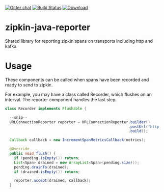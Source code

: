 [![Gitter chat](http://img.shields.io/badge/gitter-join%20chat%20%E2%86%92-brightgreen.svg)](https://gitter.im/openzipkin/zipkin) [![Build Status](https://travis-ci.org/openzipkin/zipkin-java-reporter.svg?branch=master)](https://travis-ci.org/openzipkin/zipkin-java-reporter) [![Download](https://api.bintray.com/packages/openzipkin/maven/zipkin-java-reporter/images/download.svg) ](https://bintray.com/openzipkin/maven/zipkin-java-reporter/_latestVersion)

# zipkin-java-reporter
Shared library for reporting zipkin spans on transports including http and kafka.

# Usage
These components can be called when spans have been recorded and ready to send to zipkin.

For example, you may have a class called Recorder, which flushes on an interval. The reporter
component handles the last step.

```java
class Recorder implements Flushable {

  --snip--
  URLConnectionReporter reporter = URLConnectionReporter.builder()
                                                        .postUrl("http://localhost:9411/api/v1/spans")
                                                        .build();

  Callback callback = new IncrementSpanMetricsCallback(metrics);

  @Override
  public void flush() {
    if (pending.isEmpty()) return;
    List<Span> drained = new ArrayList<Span>(pending.size());
    pending.drainTo(drained);
    if (drained.isEmpty()) return;

    reporter.accept(drained, callback);
  }
```
